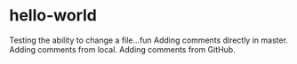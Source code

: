 # hello-world

Testing the ability to change a file...fun
Adding comments directly in master.
Adding comments from local.
Adding comments from GitHub.
